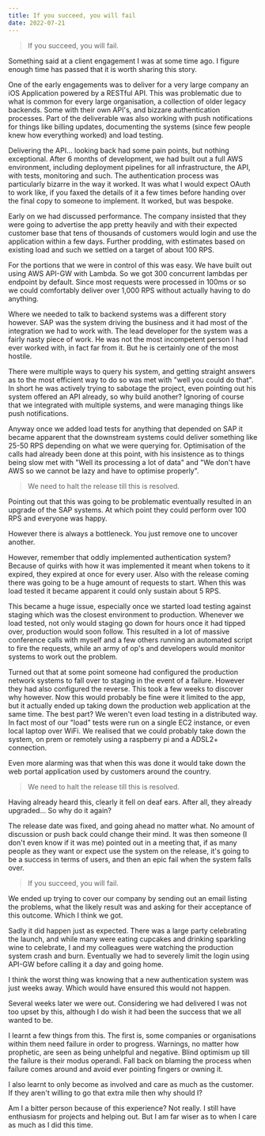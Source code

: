 ```yaml
---
title: If you succeed, you will fail
date: 2022-07-21
---
```

 
> If you succeed, you will fail.
 
Something said at a client engagement I was at some time ago. I figure enough time has passed that it is worth sharing this story.
 
One of the early engagements was to deliver for a very large company an iOS Application powered by a RESTful API. This was problematic due to what is common for every large organisation, a collection of older legacy backends. Some with their own API's, and bizzare authentication processes. Part of the deliverable was also working with push notifications for things like billing updates, documenting the systems (since few people knew how everything worked) and load testing.
 
Delivering the API... looking back had some pain points, but nothing exceptional. After 6 months of development, we had built out a full AWS environment, including deployment pipelines for all infrastructure, the API, with tests, monitoring and such. The authentication process was particularly bizarre in the way it worked. It was what I would expect OAuth to work like, if you faxed the details of it a few times before handing over the final copy to someone to implement. It worked, but was bespoke.
 
Early on we had discussed performance. The company insisted that they were going to advertise the app pretty heavily and with their expected customer base that tens of thousands of customers would login and use the application within a few days. Further prodding, with estimates based on existing load and such we settled on a target of about 100 RPS.
 
For the portions that we were in control of this was easy. We have built out using AWS API-GW with Lambda. So we got 300 concurrent lambdas per endpoint by default. Since most requests were processed in 100ms or so we could comfortably deliver over 1,000 RPS without actually having to do anything.
 
Where we needed to talk to backend systems was a different story however. SAP was the system driving the business and it had most of the integration we had to work with. The lead developer for the system was a fairly nasty piece of work. He was not the most incompetent person I had ever worked with, in fact far from it. But he is certainly one of the most hostile.
 
There were multiple ways to query his system, and getting straight answers as to the most efficient way to do so was met with "well you could do that". In short he was actively trying to sabotage the project, even pointing out his system offered an API already, so why build another? Ignoring of course that we integrated with multiple systems, and were managing things like push notifications.
 
Anyway once we added load tests for anything that depended on SAP it became apparent that the downstream systems could deliver something like 25-50 RPS depending on what we were querying for. Optimisation of the calls had already been done at this point, with his insistence as to things being slow met with "Well its processing a lot of data" and "We don't have AWS so we cannot be lazy and have to optimise properly".
 
> We need to halt the release till this is resolved.
 
Pointing out that this was going to be problematic eventually resulted in an upgrade of the SAP systems. At which point they could perform over 100 RPS and everyone was happy.
 
However there is always a bottleneck. You just remove one to uncover another.
 
However, remember that oddly implemented authentication system? Because of quirks with how it was implemented it meant when tokens to it expired, they expired at once for every user. Also with the release coming there was going to be a huge amount of requests to start. When this was load tested it became apparent it could only sustain about 5 RPS.
 
This became a huge issue, especially once we started load testing against staging which was the closest environment to production. Whenever we load tested, not only would staging go down for hours once it had tipped over, production would soon follow. This resulted in a lot of massive conference calls with myself and a few others running an automated script to fire the requests, while an army of op's and developers would monitor systems to work out the problem.
 
Turned out that at some point someone had configured the production network systems to fall over to staging in the event of a failure. However they had also configured the reverse. This took a few weeks to discover why however. Now this would probably be fine were it limited to the app, but it actually ended up taking down the production web application at the same time. The best part? We weren't even load testing in a distributed way. In fact most of our "load" tests were run on a single EC2 instance, or even local laptop over WiFi. We realised that we could probably take down the system, on prem or remotely using a raspberry pi and a ADSL2+ connection.
 
Even more alarming was that when this was done it would take down the web portal application used by customers around the country.
 
> We need to halt the release till this is resolved.
 
Having already heard this, clearly it fell on deaf ears. After all, they already upgraded... So why do it again?
 
The release date was fixed, and going ahead no matter what. No amount of discussion or push back could change their mind. It was then someone (I don't even know if it was me) pointed out in a meeting that, if as many people as they want or expect use the system on the release, it's going to be a success in terms of users, and then an epic fail when the system falls over.
 
> If you succeed, you will fail.
 
We ended up trying to cover our company by sending out an email listing the problems, what the likely result was and asking for their acceptance of this outcome. Which I think we got.
 
Sadly it did happen just as expected. There was a large party celebrating the launch, and while many were eating cupcakes and drinking sparkling wine to celebrate, I and my colleagues were watching the production system crash and burn. Eventually we had to severely limit the login using API-GW before calling it a day and going home.

I think the worst thing was knowing that a new authentication system was just weeks away. Which would have ensured this would not happen.
 
Several weeks later we were out. Considering we had delivered I was not too upset by this, although I do wish it had been the success that we all wanted to be.
 
I learnt a few things from this. The first is, some companies or organisations within them need failure in order to progress. Warnings, no matter how prophetic, are seen as being unhelpful and negative. Blind optimism up till the failure is their modus operandi. Fall back on blaming the process when failure comes around and avoid ever pointing fingers or owning it.
 
I also learnt to only become as involved and care as much as the customer. If they aren't willing to go that extra mile then why should I?
 
Am I a bitter person because of this experience? Not really. I still have enthusiasm for projects and helping out. But I am far wiser as to when I care as much as I did this time.
 
 
 
 
 
 

